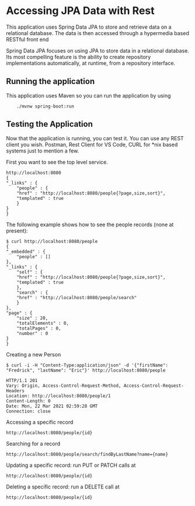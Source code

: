 # Accessing JPA Data with Rest
This application uses Spring Data JPA to store and retrieve data on a relational database. The data is then accessed through a hypermedia based RESTful front end

Spring Data JPA focuses on using JPA to store data in a relational database. Its most compelling feature is the ability to create repository implementations automatically, at runtime, from a repository interface.

## Running the application
This application uses Maven so you can run the application by using
        
        ./mvnw spring-boot:run

## Testing the Application
Now that the application is running, you can test it. You can use any REST client you wish. Postman, Rest Client for VS Code, CURL for *nix based systems just to mention a few.

First you want to see the top level service.

    http://localhost:8080
    {
    "_links" : {
        "people" : {
        "href" : "http://localhost:8080/people{?page,size,sort}",
        "templated" : true
        }
    }
    }

The following example shows how to see the people records (none at present):

    $ curl http://localhost:8080/people
    {
    "_embedded" : {
        "people" : []
    },
    "_links" : {
        "self" : {
        "href" : "http://localhost:8080/people{?page,size,sort}",
        "templated" : true
        },
        "search" : {
        "href" : "http://localhost:8080/people/search"
        }
    },
    "page" : {
        "size" : 20,
        "totalElements" : 0,
        "totalPages" : 0,
        "number" : 0
    }
    }

Creating a new Person

    $ curl -i -H "Content-Type:application/json" -d '{"firstName": "Fredrick", "lastName": "Eric"}' http://localhost:8080/people

    HTTP/1.1 201 
    Vary: Origin, Access-Control-Request-Method, Access-Control-Request-Headers
    Location: http://localhost:8080/people/1
    Content-Length: 0
    Date: Mon, 22 Mar 2021 02:59:28 GMT
    Connection: close

Accessing a specific record

    http://localhost:8080/people/{id}

Searching for a record

    http://localhost:8080/people/search/findByLastName?name={name}

Updating a specific record: run PUT or PATCH calls at

    http://localhost:8080/people/{id}

Deleting a specific record: run a DELETE call at

    http://localhost:8080/people/{id}
